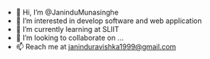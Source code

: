 - 👋 Hi, I’m @JaninduMunasinghe
- 👀 I’m interested in develop software and web application
- 🌱 I’m currently learning at SLIIT
- 💞️ I’m looking to collaborate on ...
- 📫 Reach me at janinduravishka1999@gmail.com

<!---
JaninduMunasinghe/JaninduMunasinghe is a ✨ special ✨ repository because its `README.md` (this file) appears on your GitHub profile.
You can click the Preview link to take a look at your changes.
--->
